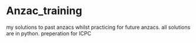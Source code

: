 # Anzac_training

my solutions to past anzacs whilst practicing for future anzacs. all solutions are in python. preperation for ICPC
